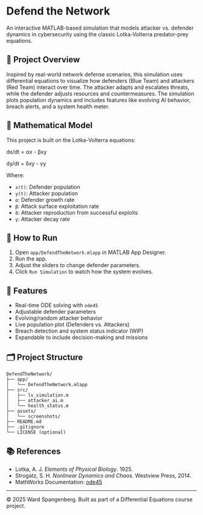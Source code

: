 
# Defend the Network

An interactive MATLAB-based simulation that models attacker vs. defender dynamics in cybersecurity using the classic Lotka-Volterra predator-prey equations.

## 📘 Project Overview

Inspired by real-world network defense scenarios, this simulation uses differential equations to visualize how defenders (Blue Team) and attackers (Red Team) interact over time. The attacker adapts and escalates threats, while the defender adjusts resources and countermeasures. The simulation plots population dynamics and includes features like evolving AI behavior, breach alerts, and a system health meter.

## 🔬 Mathematical Model

This project is built on the Lotka-Volterra equations:

dx/dt = αx - βxy

dy/dt = δxy - γy

Where:
- `x(t)`: Defender population
- `y(t)`: Attacker population
- `α`: Defender growth rate
- `β`: Attack surface exploitation rate
- `δ`: Attacker reproduction from successful exploits
- `γ`: Attacker decay rate

## 🚀 How to Run

1. Open `app/DefendTheNetwork.mlapp` in MATLAB App Designer.
2. Run the app.
3. Adjust the sliders to change defender parameters.
4. Click `Run Simulation` to watch how the system evolves.

## 🧠 Features

- Real-time ODE solving with `ode45`
- Adjustable defender parameters
- Evolving/random attacker behavior
- Live population plot (Defenders vs. Attackers)
- Breach detection and system status indicator (WIP)
- Expandable to include decision-making and missions

## 🗂️ Project Structure

```
DefendTheNetwork/
├── app/
│   └── DefendTheNetwork.mlapp
├── src/
│   ├── lv_simulation.m
│   ├── attacker_ai.m
│   └── health_status.m
├── assets/
│   └── screenshots/
├── README.md
├── .gitignore
└── LICENSE (optional)
```

## 📚 References

- Lotka, A. J. *Elements of Physical Biology*. 1925.
- Strogatz, S. H. *Nonlinear Dynamics and Chaos*. Westview Press, 2014.
- MathWorks Documentation: [ode45](https://www.mathworks.com/help/matlab/ref/ode45.html)

---

© 2025 Ward Spangenberg. Built as part of a Differential Equations course project.
